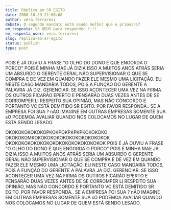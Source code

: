 ```yaml
---
title: Réplica ao SR EGITO
date: 2006-10-29 21:00:00
author: vera.ferraresi
debate: O segundo mandato está sendo melhor que o primeiro?
em_resposta: Só DEUS para responder !!!!
em_resposta_user: vera.ferraresi
slug: replica-ao-sr-egito
status: publish 
type: post
---
```


POIS É JÁ OUVIU A FRASE
"O OLHO DO DONO É QUE ENGORDA O PORCO"
POIS É MINHA MAE JÁ DIZIA ISSO A MUITOS ANOS ATRÁS
SERIA UM ABSURDO O GERENTE GERAL NÃO SUPERVISIONAR O QUE SE COMPRA E DE VEZ EM QUANDO FAZER ELE MESMO UMA LICITAÇÃO. EU NESTE CASO MANDARIA TODOS, POIS A FUNÇÃO DO GERENTE A PALAVRA JÁ DIZ. GERENCIAR.
SE ISSO ACONTECER UMA VEZ NA FIRMA OS OUTROS FICARÃO EPERTO E PENSARÃO DUAS VEZES ANTES DE SE CORROMPER
LI RESPEITO SUA OPINIÃO, MAS NÃO CONCORDO
E PORTANTO VC ESTÁ DEMITIDO SR EGITO. 
POR FAVOR RESPONDA.. SE A EMPRESA FOI SUA ? 
nÃO IMAGINE EM OUTRAS EMPRESAS SOMENTE SUA
sO PODEMOA AVALIAR QUANDO NOS COLOCAMOS NO LUGAR DE QUEM ESTÁ SENDO LESADO.


OKOKOKOKOKOKOPKOKPOKPKPKPKOKOKOKO
OKOKOKOMKOKOKOKOKOKOKOKOKOKOKOKOK
OKOKOKOKOKOKOKOKOKOKOKOKOKOKOKOK
POIS É JÁ OUVIU A FRASE
"O OLHO DO DONO É QUE ENGORDA O PORCO"
POIS É MINHA MAE JÁ DIZIA ISSO A MUITOS ANOS ATRÁS
SERIA UM ABSURDO O GERENTE GERAL NÃO SUPERVISIONAR O QUE SE COMPRA E DE VEZ EM QUANDO FAZER ELE MESMO UMA LICITAÇÃO. EU NESTE CASO MANDARIA TODOS, POIS A FUNÇÃO DO GERENTE A PALAVRA JÁ DIZ. GERENCIAR.
SE ISSO ACONTECER UMA VEZ NA FIRMA OS OUTROS FICARÃO EPERTO E PENSARÃO DUAS VEZES ANTES DE SE CORROMPER
LI RESPEITO SUA OPINIÃO, MAS NÃO CONCORDO
E PORTANTO VC ESTÁ DEMITIDO SR EGITO. 
POR FAVOR RESPONDA.. SE A EMPRESA FOI SUA ? 
nÃO IMAGINE EM OUTRAS EMPRESAS SOMENTE SUA
sO PODEMOA AVALIAR QUANDO NOS COLOCAMOS NO LUGAR DE QUEM ESTÁ SENDO LESADO.
